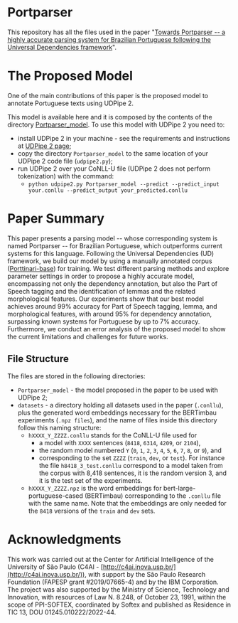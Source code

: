 # Portparser
This repository has all the files used in the paper "[Towards Portparser -- a highly accurate parsing system for Brazilian Portuguese following the Universal Dependencies framework]()".

# The Proposed Model
One of the main contributions of this paper is the proposed model to annotate Portuguese texts using UDPipe 2.

This model is available here and it is composed by the contents of the directory [Portparser_model](https://github.com/LuceleneL/Portparser/tree/main/Portparser_model).
To use this model with UDPipe 2 you need to:
- install UDPipe 2 in your machine - see the requirements and instructions at [UDPipe 2 page](https://ufal.mff.cuni.cz/udpipe/2);
- copy the directory `Portparser_model` to the same location of your UDPipe 2 code file (`udpipe2.py`);
- run UDPipe 2 over your CoNLL-U file (UDPipe 2 does not perform tokenization) with the command:
    - `python udpipe2.py Portparser_model --predict --predict_input your.conllu --predict_output your_predicted.conllu`

# Paper Summary
This paper presents a parsing model -- whose corresponding system is named Portparser -- for Brazilian Portuguese, which outperforms current systems for this language.
Following the Universal Dependencies (UD) framework, we build our model by using a manually annotated corpus ([Porttinari-base](https://sites.google.com/icmc.usp.br/poetisa/porttinari)) for training.
We test different parsing methods and explore parameter settings in order to propose a highly accurate model, encompassing not only the dependency annotation, but also the Part of Speech tagging and the identification of lemmas and the related morphological features.
Our experiments show that our best model achieves around 99\% accuracy for Part of Speech tagging, lemma, and morphological features, with around 95\% for dependency annotation, surpassing known systems for Portuguese by up to 7\% accuracy.
Furthermore, we conduct an error analysis of the proposed model to show the current limitations and challenges for future works.

## File Structure
The files are stored in the following directories:
- `Portparser_model` - the model proposed in the paper to be used with UDPipe 2;
- `datasets` - a directory holding all datasets used in the paper (`.conllu`), plus the generated word embeddings necessary for the BERTimbau experiments (`.npz files`), and the name of files inside this directory follow this naming structure:
    - `hXXXX_Y_ZZZZ.conllu` stands for the CoNLL-U file used for
        - a model with `XXXX` sentences (`8418`, `6314`, `4209`, or `2104`),
        - the random model numbered `Y` (`0`, `1`, `2`, `3`, `4`, `5`, `6`, `7`, `8`, or `9`), and
        - corresponding to the set `ZZZZ` (`train`, `dev`, or `test`).
        For instance the file `h8418_3_test.conllu` correspond to a model taken from the corpus with 8,418 sentences, it is the random version 3, and it is the test set of the experiments.
    - `hXXXX_Y_ZZZZ.npz` is the word embeddings for bert-large-portuguese-cased (BERTimbau) corresponding to the `.conllu` file with the same name. Note that the embeddings are only needed for the `8418` versions of the `train` and `dev` sets.

# Acknowledgments
This work was carried out at the Center for Artificial Intelligence of the University of São Paulo (C4AI - [http://c4ai.inova.usp.br/](http://c4ai.inova.usp.br/)), with support by the São Paulo Research Foundation (FAPESP grant #2019/07665-4) and by the IBM Corporation. The project was also supported by the Ministry of Science, Technology and Innovation, with resources of Law N. 8.248, of October 23, 1991, within the scope of PPI-SOFTEX, coordinated by Softex and published as Residence in TIC 13, DOU 01245.010222/2022-44.

